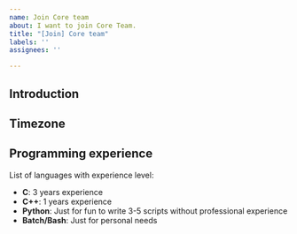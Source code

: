 ```yaml
---
name: Join Core team
about: I want to join Core Team.
title: "[Join] Core team"
labels: ''
assignees: ''

---
```


## Introduction
<!-- Please introduce yourself and your professional experience in maximum of 5 sentences. -->


## Timezone
<!-- Please write your timezone and location if possible. -->


## Programming experience
List of languages with experience level:
<!-- Please remove and change the following languages name and description -->

- **C**: 3 years experience
- **C++**: 1 years experience
- **Python**: Just for fun to write 3-5 scripts without professional experience
- **Batch/Bash**: Just for personal needs
